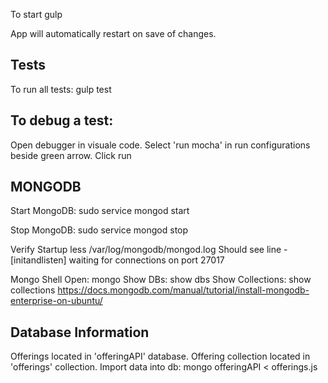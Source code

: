 To start
gulp

App will automatically restart on save of changes.

<h2>Tests</h2>
To run all tests:
gulp test

<h2>To debug a test:</h2>
Open debugger in visuale code.
Select 'run mocha' in run configurations beside green arrow.
Click run

<h2>MONGODB</h2>
Start MongoDB: sudo service mongod start

Stop MongoDB: sudo service mongod stop

Verify Startup
less /var/log/mongodb/mongod.log
Should see line - [initandlisten] waiting for connections on port 27017

Mongo Shell
Open: mongo
Show DBs: show dbs
Show Collections: show collections
https://docs.mongodb.com/manual/tutorial/install-mongodb-enterprise-on-ubuntu/

<h2>Database Information</h2>
Offerings located in 'offeringAPI' database.
Offering collection located in 'offerings' collection.
Import data into db: mongo offeringAPI < offerings.js